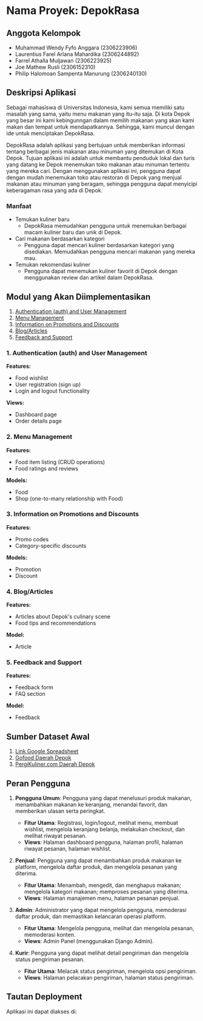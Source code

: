 # Nama Proyek: DepokRasa

## Anggota Kelompok
- Muhammad Wendy Fyfo Anggara (2306223906)
- Laurentius Farel Arlana Mahardika (2306244892)
- Farrel Athalla Muljawan (2306223925)
- Joe Mathew Rusli (2306152310)
- Philip Halomoan Sampenta Manurung (2306240130)

## Deskripsi Aplikasi
Sebagai mahasiswa di Universitas Indonesia, kami semua memiliki satu masalah yang sama, yaitu menu makanan yang itu-itu saja. Di kota Depok yang besar ini kami kebingunngan dalam memilih makanan yang akan kami makan dan tempat untuk mendapatkannya. Sehingga, kami muncul dengan ide untuk menciptakan DepokRasa. 

DepokRasa adalah aplikasi yang bertujuan untuk memberikan informasi tentang berbagai jenis makanan atau minuman yang ditemukan di Kota Depok. Tujuan aplikasi ini adalah untuk membantu penduduk lokal dan turis yang datang ke Depok menemukan toko makanan atau minuman tertentu yang mereka cari. Dengan menggunakan aplikasi ini, pengguna dapat dengan mudah menemukan toko atau restoran di Depok yang menjual makanan atau minuman yang beragam, sehingga pengguna dapat menyicipi keberagaman rasa yang ada di Depok.

### Manfaat
- Temukan kuliner baru
   - DepokRasa memudahkan pengguna untuk menemukan berbagai macam kuliner baru dan unik di Depok.
- Cari makanan berdasarkan kategori
   - Pengguna dapat mencari kuliner berdasarkan kategori yang disediakan. Memudahkan pengguna mencari makanan yang mereka mau.
- Temukan rekomendasi kuliner
   - Pengguna dapat menemukan kuliner favorit di Depok dengan menggunakan review dan artikel dalam DepokRasa.


## Modul yang Akan Diimplementasikan
1. [Authentication (auth) and User Management](#1-authentication-auth-and-user-management)
2. [Menu Management](#3-menu-management)
3. [Information on Promotions and Discounts](#5-information-on-promotions-and-discounts)
4. [Blog/Articles](#6-blogarticles)
5. [Feedback and Support](#7-feedback-and-support)

### 1. Authentication (auth) and User Management
**Features:**
- Food wishlist
- User registration (sign up)
- Login and logout functionality

**Views:**
- Dashboard page
- Order details page

### 2. Menu Management
**Features:**
- Food item listing (CRUD operations)
- Food ratings and reviews

**Models:**
- Food
- Shop (one-to-many relationship with Food)

### 3. Information on Promotions and Discounts
**Features:**
- Promo codes
- Category-specific discounts

**Models:**
- Promotion
- Discount

### 4. Blog/Articles
**Features:**
- Articles about Depok's culinary scene
- Food tips and recommendations

**Model:**
- Article

### 5. Feedback and Support
**Features:**
- Feedback form
- FAQ section

**Model:**
- Feedback

## Sumber Dataset Awal
1. [Link Google Spreadsheet](https://docs.google.com/spreadsheets/d/1kX3j5mdDwOSw6WzYEg5S7Ls4GGcUpeF5ypGo_OaXc88/edit?hl=id&gid=0#gid=0)
2. [Gofood Daerah Depok](https://gofood.co.id/jakarta/depok-restaurants)
3. [PergiKuliner.com Daerah Depok](https://pergikuliner.com/restoran/depok/)

## Peran Pengguna
1. **Pengguna Umum**: Pengguna yang dapat menelusuri produk makanan, menambahkan makanan ke keranjang, menandai favorit, dan memberikan ulasan serta peringkat.
   - **Fitur Utama**: Registrasi, login/logout, melihat menu, membuat wishlist, mengelola keranjang belanja, melakukan checkout, dan melihat riwayat pesanan.
   - **Views**: Halaman dashboard pengguna, halaman profil, halaman riwayat pesanan, halaman wishlist.

2. **Penjual**: Pengguna yang dapat menambahkan produk makanan ke platform, mengelola daftar produk, dan mengelola pesanan yang diterima.
   - **Fitur Utama**: Menambah, mengedit, dan menghapus makanan; mengelola kategori makanan; memproses pesanan yang diterima.
   - **Views**: Halaman manajemen menu, halaman pesanan penjual.

3. **Admin**: Administrator yang dapat mengelola pengguna, memoderasi daftar produk, dan memastikan kelancaran operasi platform.
   - **Fitur Utama**: Mengelola pengguna, melihat dan mengelola pesanan, memoderasi konten.
   - **Views**: Admin Panel (menggunakan Django Admin).

4. **Kurir**: Pengguna yang dapat melihat detail pengiriman dan mengelola status pengiriman pesanan.
   - **Fitur Utama**: Melacak status pengiriman, mengelola opsi pengiriman.
   - **Views**: Halaman pelacakan pengiriman, halaman status pengiriman.

## Tautan Deployment
Aplikasi ini dapat diakses di: 
